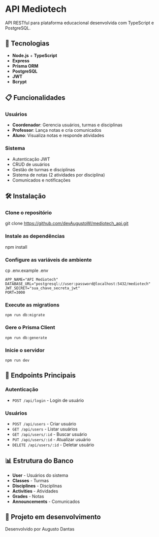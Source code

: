 # API Mediotech

API RESTful para plataforma educacional desenvolvida com TypeScript e PostgreSQL.

## 🚀 Tecnologias

- **Node.js** + **TypeScript**
- **Express** 
- **Prisma ORM** 
- **PostgreSQL** 
- **JWT** 
- **Bcrypt** 

## 📋 Funcionalidades

### Usuários
- **Coordenador**: Gerencia usuários, turmas e disciplinas
- **Professor**: Lança notas e cria comunicados
- **Aluno**: Visualiza notas e responde atividades

### Sistema
- Autenticação JWT
- CRUD de usuários
- Gestão de turmas e disciplinas
- Sistema de notas (2 atividades por disciplina)
- Comunicados e notificações

## 🛠️ Instalação

### Clone o repositório
git clone https://github.com/devAugustoW/mediotech_api.git

### Instale as dependências
npm install

### Configure as variáveis de ambiente
cp .env.example .env

```env
APP_NAME="API Mediotech"
DATABASE_URL="postgresql://user:password@localhost:5432/mediotech"
JWT_SECRET="sua_chave_secreta_jwt"
PORT=3000
```

### Execute as migrations
```
npm run db:migrate
```

### Gere o Prisma Client
```
npm run db:generate
```

### Inicie o servidor
```
npm run dev
```

## 🔗 Endpoints Principais

### Autenticação
- `POST /api/login` - Login de usuário

### Usuários
- `POST /api/users` - Criar usuário
- `GET /api/users` - Listar usuários
- `GET /api/users/:id` - Buscar usuário
- `PUT /api/users/:id` - Atualizar usuário
- `DELETE /api/users/:id` - Deletar usuário

## 📊 Estrutura do Banco

- **User** - Usuários do sistema
- **Classes** - Turmas
- **Disciplines** - Disciplinas
- **Activities** - Atividades
- **Grades** - Notas
- **Announcements** - Comunicados

## 📄 Projeto em desenvolvimento

Desenvolvido por Augusto Dantas

